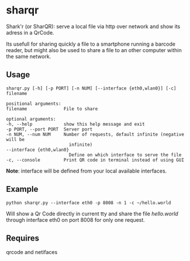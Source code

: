 sharqr
======

Shark'r (or SharQR): serve a local file via http over network and show its
adress in a QrCode.

Its usefull for sharing quickly a file to a smartphone running a barcode reader,
but might also be used to share a file to an other computer within the same
network.

Usage
-----
```
sharqr.py [-h] [-p PORT] [-n NUM] [--interface {eth0,wlan0}] [-c] filename

positional arguments:
filename              File to share

optional arguments:
-h, --help            show this help message and exit
-p PORT, --port PORT  Server port
-n NUM, --num NUM     Number of requests, default infinite (negative will be
                        infinite)
--interface {eth0,wlan0}
                        Define on which interface to serve the file
-c, --console         Print QR code in terminal instead of using GUI
```

**Note**: interface will be defined from your local available interfaces.

Example
-------

`python sharqr.py --interface eth0 -p 8008 -n 1 -c ~/hello.world`

Will show a Qr Code directly in current tty and share the file *hello.world*
through interface eth0 on port 8008 for only one request.

Requires
--------
qrcode and netifaces
